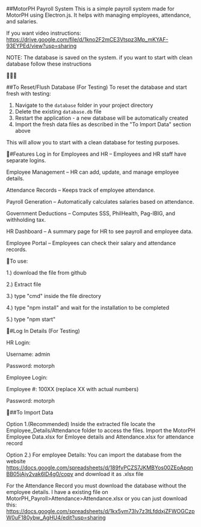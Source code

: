 ##MotorPH Payroll System
This is a simple payroll system made for MotorPH using Electron.js. It helps with managing employees, attendance, and salaries.

If you want video instructions: https://drive.google.com/file/d/1kno2F2mCE3Vtspz3Mp_mKYAF-93EYPEd/view?usp=sharing

NOTE: The database is saved on the system. if you want to start with clean database follow these instructions 

🔽🔽🔽

##To Reset/Flush Database (For Testing)
To reset the database and start fresh with testing:

1. Navigate to the `database` folder in your project directory
2. Delete the existing `database.db` file
3. Restart the application - a new database will be automatically created
4. Import the fresh data files as described in the "To Import Data" section above

This will allow you to start with a clean database for testing purposes.

📍#Features
Log in for Employees and HR – Employees and HR staff have separate logins.

Employee Management – HR can add, update, and manage employee details.

Attendance Records – Keeps track of employee attendance.

Payroll Generation – Automatically calculates salaries based on attendance.

Government Deductions – Computes SSS, PhilHealth, Pag-IBIG, and withholding tax.

HR Dashboard – A summary page for HR to see payroll and employee data.

Employee Portal – Employees can check their salary and attendance records.

📍To use:

1.) download the file from github

2.) Extract file

3.) type "cmd" inside the file directory

4.) type "npm install" and wait for the installation to be completed

5.) type "npm start"

📍#Log In Details (For Testing)

HR Login:

Username: admin

Password: motorph

Employee Login:

Employee #: 100XX (replace XX with actual numbers)

Password: motorph


📍##To Import Data

Option 1.(Recommended) Inside the extracted file locate the Employee_Details/Attendance folder to access the files. Import the MotorPH Employee Data.xlsx for Emloyee details and Attendance.xlsx for attendance record

Option 2.) For employee Details: You can import the database from the website https://docs.google.com/spreadsheets/d/189fvPCZS7JKMBYos00ZEoApqnBB05jAjy2vak6lD4g0/copy and download it as .xlsx file

For the Attendance Record you must download the database without the employee details. I have a existing file on MotorPH_Payroll>Attendance>Attendance.xlsx or you can just download this: https://docs.google.com/spreadsheets/d/1kx5ym73lv7z3tLfddxjZFWOGCzpW0uF180ybw_AgHU4/edit?usp=sharing

